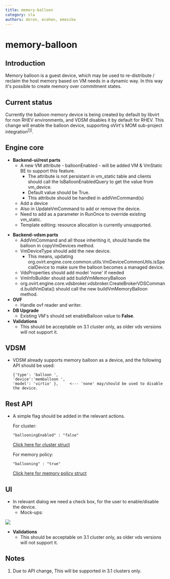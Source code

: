 ```yaml
---
title: memory-balloon
category: sla
authors: doron, ecohen, emesika
---
```


# memory-balloon

## Introduction

Memory balloon is a guest device, which may be used to re-distribute / reclaim the host memory based
on VM needs in a dynamic way. In this way it's possible to create memory over commitment states.

## Current status

Currently the balloon memory device is being created by default by libvirt for non RHEV environments,
and VDSM disables it by default for RHEV. This change will enable the balloon device, supporting
oVirt's MOM sub-project integration<sup>[[1](/develop/release-management/features/sla/momintegration.html)]</sup>.

## Engine core

*   **Backend-ui/rest parts**
    -   A new VM attribute - balloonEnabled - will be added VM & VmStatic BE to support this feature.
        -   The attribute is not persistant in vm_static table and clients should call the IsBalloonEnabledQuery to get the value from vm_device.
        -   Default value should be True.
        -   This attribute should be handled in addVmCommand(s)
    -   Add a device
    -   Also in UpdateVmCommand to add or remove the device.
    -   Need to add as a parameter in RunOnce to override existing vm_static.
    -   Template editing: resource allocation is currently unsupported.

<!-- -->

*   **Backend-vdsm parts**
    -   AddVmCommand and all those inheriting it, should handle the balloon in copyVmDevices method.
    -   VmDeviceType should add the new device.
        -   This means, updating org.ovirt.engine.core.common.utils.VmDeviceCommonUtils.isSpecialDevice to make sure the balloon becomes a managed device.
    -   VdsProperties should add model 'none' if needed
    -   VmInfoBuilder should add buildVmMemoryBalloon
    -   org.ovirt.engine.core.vdsbroker.vdsbroker.CreateBrokerVDSCommand.buildVmData() should call the new buildVmMemoryBalloon method.
*   **OVF**
    -   Handle ovf reader and writer.
*   **DB Upgrade**
    -   Existing VM's should set enableBalloon value to **False**.
*   **Validations**
    -   This should be acceptable on 3.1 cluster only, as older vds versions will not support it.

## VDSM

*   VDSM already supports memory balloon as a device, and the following API should be used:

        {'type': 'balloon ',
        'device':'memballoon ',
        'model': 'virtio' },     <--- 'none' may/should be used to disable the device.

## Rest API

*   A simple flag should be added in the relevant actions.
    
    For cluster: 
            
        "ballooningEnabled" : "false"
            
    [Click here for cluster struct](http://ovirt.github.io/ovirt-engine-api-model/4.1/#types/cluster)
    
    For memory policy:
        
        "ballooning" : "true"
            
    [Click here for memory policy struct](http://ovirt.github.io/ovirt-engine-api-model/4.1/#types/memory_policy)

## UI

*   In relevant dialog we need a check box, for the user to enable/disable the device.
    -   Mock-ups:

![](/images/wiki/Neweditvmdialogmemoryballoon.png)

*   **Validations**
    -   This should be acceptable on 3.1 cluster only, as older vds versions will not support it.

## Notes

1.  Due to API change, This will be supported in 3.1 clusters only.

